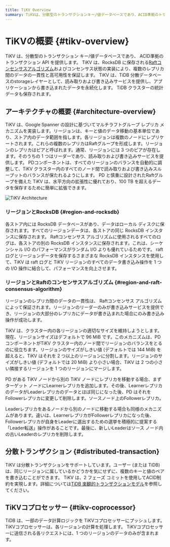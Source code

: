 ```yaml
---
title: TiKV Overview
summary: TiKVは、分散型のトランザクションキー/値データベースであり、ACID準拠のトランザクションAPIを提供します。RocksDBに保存されるRaftコンセンサスアルゴリズムとコンセンサス状態の実装により、複数のレプリカ間のデータの一貫性と高可用性を保証します。TiKVはTiDB分散データベースのstorageレイヤーとして、読み取りおよび書き込みサービスを提供し、アプリケーションから書き込まれたデータを永続化します。TiKVクラスターの統計データも保存されます。TiKVはGoogle Spannerの設計に基づいてマルチラフトグループレプリカメカニズムを実装し、水平方向の拡張性に優れており、100 TBを超えるデータを保存するために簡単に拡張できます。
---
```


# TiKVの概要 {#tikv-overview}

TiKV は、分散型のトランザクション キー/値データベースであり、 ACID準拠のトランザクション API を提供します。 TiKV は、RocksDB に保存される[Raftコンセンサスアルゴリズム](https://raft.github.io/raft.pdf)およびコンセンサス状態の実装により、複数のレプリカ間のデータの一貫性と高可用性を保証します。 TiKV は、TiDB 分散データベースのstorageレイヤーとして、読み取りおよび書き込みサービスを提供し、アプリケーションから書き込まれたデータを永続化します。 TiDB クラスターの統計データも保存されます。

## アーキテクチャの概要 {#architecture-overview}

TiKV は、Google Spanner の設計に基づいてマルチラフトグループ レプリカ メカニズムを実装します。リージョンは、キーと値のデータ移動の基本単位であり、ストア内のデータ範囲を指します。各リージョンは複数のノードにレプリケートされます。これらの複数のレプリカはRaftグループを形成します。リージョンのレプリカはピアと呼ばれます。通常、リージョンには 3 つのピアが存在します。そのうちの 1 つはリーダーであり、読み取りおよび書き込みサービスを提供します。 PDコンポーネントは、すべてのリージョンのバランスを自動的に調整して、TiKV クラスター内のすべてのノード間で読み取りおよび書き込みスループットのバランスが保たれるようにします。 PD と慎重に設計されたRaftグループを備えた TiKV は、水平方向の拡張性に優れており、100 TB を超えるデータを保存するために簡単に拡張できます。

![TiKV Architecture](https://download.pingcap.com/images/docs/tikv-arch.png)

### リージョンとRocksDB {#region-and-rocksdb}

各ストア内には RocksDB データベースがあり、データはローカル ディスクに保存されます。すべてのリージョンデータは、各ストアの同じ RocksDB インスタンスに保存されます。 Raftコンセンサス アルゴリズムに使用されるすべてのログは、各ストアの別の RocksDB インスタンスに保存されます。これは、シーケンシャル I/O のパフォーマンスがランダム I/O よりも優れているためです。 raft ログとリージョンデータを保存するさまざまな RocksDB インスタンスを使用して、TiKV は raft ログと TiKV リージョンのすべてのデータ書き込み操作を 1 つの I/O 操作に結合して、パフォーマンスを向上させます。

### リージョンとRaftのコンセンサスアルゴリズム {#region-and-raft-consensus-algorithm}

リージョンのレプリカ間のデータの一貫性は、 Raftコンセンサス アルゴリズムによって保証されます。リージョンのリーダーのみが書き込みサービスを提供でき、リージョンの大部分のレプリカにデータが書き込まれた場合にのみ書き込み操作が成功します。

TiKV は、クラスター内の各リージョンの適切なサイズを維持しようとします。現在、リージョンサイズはデフォルトで 96 MiB です。このメカニズムは、PDコンポーネントがTiKV クラスター内のノード間でリージョンのバランスをとるのに役立ちます。リージョンのサイズがしきい値 (デフォルトでは 144 MiB) を超えると、TiKV はそれを 2 つ以上のリージョンに分割します。リージョンのサイズがしきい値 (デフォルトでは 20 MiB) より小さい場合、TiKV は 2 つの小さい隣接するリージョンを 1 つのリージョンにマージします。

PD がある TiKV ノードから別の TiKV ノードにレプリカを移動する場合、まずターゲット ノードにLearnerレプリカを追加します。その後、LearnerレプリカのデータがLeaderレプリカのデータとほぼ同じになった後、PD はそれをFollowerレプリカに変更して削除します。ソースノード上のFollowerレプリカ。

Leaderレプリカをあるノードから別のノードに移動する場合も同様のメカニズムがあります。違いは、LearnerレプリカがFollowerレプリカになった後、Followerレプリカが自身をLeaderに選出するための選挙を積極的に提案する「Leader転送」操作があることです。最後に、新しいLeaderはソース ノード内の古いLeaderのレプリカを削除します。

## 分散トランザクション {#distributed-transaction}

TiKV は分散トランザクションをサポートしています。ユーザー (または TiDB) は、同じリージョンに属しているかどうかを気にせずに、複数のキーと値のペアを書き込むことができます。 TiKV は、2 フェーズ コミットを使用してACID制約を実現します。詳細については[TiDB 楽観的トランザクションモデル](/optimistic-transaction.md)を参照してください。

## TiKVコプロセッサー {#tikv-coprocessor}

TiDB は、一部のデータ計算ロジックを TiKVコプロセッサーにプッシュします。 TiKVコプロセッサーは、各リージョンの計算を処理します。 TiKVコプロセッサーに送信される各リクエストには、1 つのリージョンのデータのみが含まれます。
